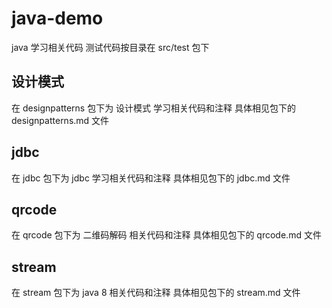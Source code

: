 # java-demo

java 学习相关代码
测试代码按目录在 src/test 包下

## 设计模式
在 designpatterns 包下为 设计模式 学习相关代码和注释
具体相见包下的 designpatterns.md 文件

## jdbc
在 jdbc 包下为 jdbc 学习相关代码和注释
具体相见包下的 jdbc.md 文件

## qrcode
在 qrcode 包下为 二维码解码 相关代码和注释
具体相见包下的 qrcode.md 文件

## stream
在 stream 包下为 java 8 相关代码和注释
具体相见包下的 stream.md 文件
